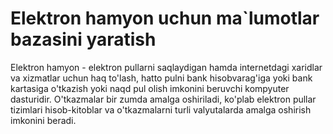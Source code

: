 # Elektron hamyon uchun ma`lumotlar bazasini yaratish
Elektron hamyon - elektron pullarni saqlaydigan hamda internetdagi xaridlar va xizmatlar uchun haq to'lash, hatto pulni bank hisobvarag'iga yoki bank kartasiga o'tkazish yoki naqd pul olish imkonini beruvchi kompyuter dasturidir. O'tkazmalar bir zumda amalga oshiriladi, ko'plab elektron pullar tizimlari hisob-kitoblar va o'tkazmalarni turli valyutalarda amalga oshirish imkonini beradi.
